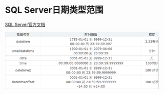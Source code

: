 # SQL Server日期类型范围

[SQL Server官方文档](https://docs.microsoft.com/zh-cn/sql/t-sql/data-types/date-and-time-types?view=sql-server-ver15)

![](../images/5.png)

